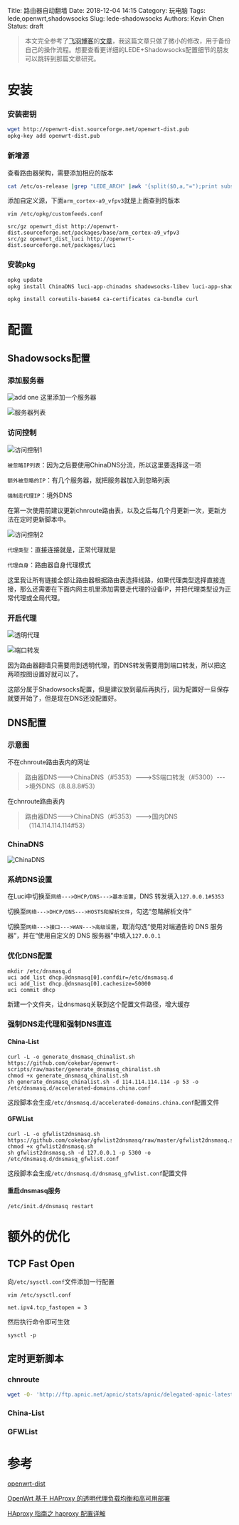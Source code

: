 Title: 路由器自动翻墙
Date: 2018-12-04 14:15
Category: 玩电脑
Tags: lede,openwrt,shadowsocks
Slug: lede-shadowsocks
Authors: Kevin Chen
Status: draft



> 本文完全参考了[飞羽博客](https://cokebar.info)的[文章](https://cokebar.info/archives/664)，我这篇文章只做了微小的修改，用于备份自己的操作流程。想要查看更详细的LEDE+Shadowsocks配置细节的朋友可以跳转到那篇文章研究。



# 安装

### 安装密钥

```bash
wget http://openwrt-dist.sourceforge.net/openwrt-dist.pub
opkg-key add openwrt-dist.pub
```



### 新增源

查看路由器架构，需要添加相应的版本

```bash
cat /etc/os-release |grep "LEDE_ARCH" |awk '{split($0,a,"=");print substr(a[2],2,length(a[2])-2)}'
```



添加自定义源，下面`arm_cortex-a9_vfpv3`就是上面查到的版本

`vim /etc/opkg/customfeeds.conf`

```
src/gz openwrt_dist http://openwrt-dist.sourceforge.net/packages/base/arm_cortex-a9_vfpv3
src/gz openwrt_dist_luci http://openwrt-dist.sourceforge.net/packages/luci
```



### 安装pkg

```bash
opkg update
opkg install ChinaDNS luci-app-chinadns shadowsocks-libev luci-app-shadowsocks ip-full ipset iptables-mod-tproxy libpthread
```



```
opkg install coreutils-base64 ca-certificates ca-bundle curl
```





# 配置

## Shadowsocks配置

### 添加服务器



![add one](https://ws1.sinaimg.cn/large/65f2a787ly1fxv41slbu5j20dp0gujsc.jpg)
这里添加一个服务器

![服务器列表](https://ws1.sinaimg.cn/large/65f2a787ly1fxv41slllxj20qs0bedh5.jpg)


### 访问控制

![访问控制1](https://ws1.sinaimg.cn/large/65f2a787ly1fxv4ep5qw4j20dg0dwgmf.jpg)

`被忽略IP列表`：因为之后要使用ChinaDNS分流，所以这里要选择这一项

`额外被忽略的IP`：有几个服务器，就把服务器加入到忽略列表

`强制走代理IP`：境外DNS

在第一次使用前建议更新chnroute路由表，以及之后每几个月更新一次，更新方法在定时更新脚本中。





![访问控制2](https://ws1.sinaimg.cn/large/65f2a787ly1fxv4b9z2x0j20dw07a0t0.jpg)

`代理类型`：直接连接就是，正常代理就是

`代理自身`：路由器自身代理模式

这里我让所有链接全部让路由器根据路由表选择线路，如果代理类型选择直接连接，那么还需要在下面内网主机里添加需要走代理的设备IP，并把代理类型设为正常代理或全局代理。



### 开启代理

![透明代理](https://ws1.sinaimg.cn/large/65f2a787ly1fxv6rhr0oaj20db0910sy.jpg)



![端口转发](https://ws1.sinaimg.cn/large/65f2a787ly1fxv6rhr39gj20cr08xmxc.jpg)



因为路由器翻墙只需要用到透明代理，而DNS转发需要用到端口转发，所以把这两项按图设置好就可以了。

这部分属于Shadowsocks配置，但是建议放到最后再执行，因为配置好一旦保存就要开始了，但是现在DNS还没配置好。



## DNS配置

### 示意图

不在chnroute路由表内的网址

> 路由器DNS--->ChinaDNS（#5353）--->SS端口转发（#5300）--->境外DNS（8.8.8.8#53）

在chnroute路由表内

> 路由器DNS--->ChinaDNS（#5353）--->国内DNS（114.114.114.114#53）



### ChinaDNS

![ChinaDNS](https://ws1.sinaimg.cn/large/65f2a787ly1fxv6rhra4zj20e40bp3z3.jpg)

### 系统DNS设置
在Luci中切换至`网络--->DHCP/DNS--->基本设置`，DNS 转发填入`127.0.0.1#5353`

切换至`网络--->DHCP/DNS--->HOSTS和解析文件`，勾选“忽略解析文件”

切换至`网络--->接口--->WAN--->高级设置`，取消勾选“使用对端通告的 DNS 服务器”，并在“使用自定义的 DNS 服务器”中填入`127.0.0.1`



### 优化DNS配置

```
mkdir /etc/dnsmasq.d
uci add_list dhcp.@dnsmasq[0].confdir=/etc/dnsmasq.d
uci add_list dhcp.@dnsmasq[0].cachesize=50000
uci commit dhcp
```

新建一个文件夹，让dnsmasq关联到这个配置文件路径，增大缓存



### 强制DNS走代理和强制DNS直连

#### China-List

```
curl -L -o generate_dnsmasq_chinalist.sh https://github.com/cokebar/openwrt-scripts/raw/master/generate_dnsmasq_chinalist.sh
chmod +x generate_dnsmasq_chinalist.sh
sh generate_dnsmasq_chinalist.sh -d 114.114.114.114 -p 53 -o /etc/dnsmasq.d/accelerated-domains.china.conf
```

这段脚本会生成`/etc/dnsmasq.d/accelerated-domains.china.conf`配置文件



#### GFWList

```
curl -L -o gfwlist2dnsmasq.sh https://github.com/cokebar/gfwlist2dnsmasq/raw/master/gfwlist2dnsmasq.sh
chmod +x gfwlist2dnsmasq.sh
sh gfwlist2dnsmasq.sh -d 127.0.0.1 -p 5300 -o /etc/dnsmasq.d/dnsmasq_gfwlist.conf
```

这段脚本会生成`/etc/dnsmasq.d/dnsmasq_gfwlist.conf`配置文件



#### 重启dnsmasq服务

```
/etc/init.d/dnsmasq restart
```




# 额外的优化

## TCP Fast Open

向`/etc/sysctl.conf`文件添加一行配置

`vim /etc/sysctl.conf`

```
net.ipv4.tcp_fastopen = 3
```

然后执行命令即可生效

```
sysctl -p
```



## 定时更新脚本

### chnroute

```bash
wget -O- 'http://ftp.apnic.net/apnic/stats/apnic/delegated-apnic-latest' | awk -F\| '/CN\|ipv4/ { printf("%s/%d\n", $4, 32-log($5)/log(2)) }' > /etc/chinadns_chnroute.txt
```

### China-List



### GFWList





# 参考

[openwrt-dist](http://openwrt-dist.sourceforge.net/)

[OpenWrt 基于 HAProxy 的透明代理负载均衡和高可用部署](https://blog.csdn.net/lvshaorong/article/details/53034513)

[HAproxy 指南之 haproxy 配置详解](http://blog.51cto.com/blief/1750952)
